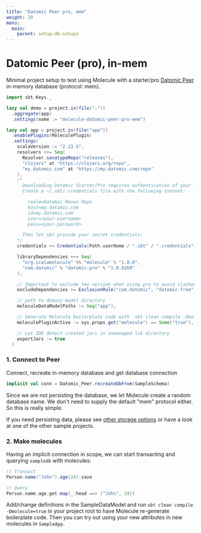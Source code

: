 ```yaml
---
title: "Datomic Peer pro, mem"
weight: 20
menu:
  main:
    parent: setup-db-setups
---
```


# Datomic Peer (pro), in-mem

Minimal project setup to test using Molecule with a starter/pro [Datomic Peer](https://docs.datomic.com/on-prem/peer-getting-started.html) in-memory database (protocol: mem).

```scala
import sbt.Keys._

lazy val demo = project.in(file("."))
  .aggregate(app)
  .settings(name := "molecule-datomic-peer-pro-mem")

lazy val app = project.in(file("app"))
  .enablePlugins(MoleculePlugin)
  .settings(
    scalaVersion := "2.13.5",
    resolvers ++= Seq(
      Resolver.sonatypeRepo("releases"),
      "clojars" at "https://clojars.org/repo",
      "my.datomic.com" at "https://my.datomic.com/repo"
    ),
    /*
      Downloading Datomic Starter/Pro requires authentication of your license:
      Create a ~/.sbt/.credentials file with the following content:

        realm=Datomic Maven Repo
        host=my.datomic.com
        id=my.datomic.com
        user=<your-username>
        pass=<your-password>

      Then let sbt provide your secret credentials:
    */
    credentials += Credentials(Path.userHome / ".sbt" / ".credentials"),

    libraryDependencies ++= Seq(
      "org.scalamolecule" %% "molecule" % "1.0.0",
      "com.datomic" % "datomic-pro" % "1.0.6269"
    ),

    // Important to exclude fee version when using pro to avoid clashes with pro version
    excludeDependencies += ExclusionRule("com.datomic", "datomic-free"),

    // path to domain model directory
    moleculeDataModelPaths := Seq("app"),

    // Generate Molecule boilerplate code with `sbt clean compile -Dmolecule=true`
    moleculePluginActive := sys.props.get("molecule") == Some("true"),

    // Let IDE detect created jars in unmanaged lib directory
    exportJars := true
  )
```

### 1. Connect to Peer

Connect, recreate in-memory database and get database connection

```scala
implicit val conn = Datomic_Peer.recreateDbFrom(SampleSchema) 
```

Since we are not persisting the database, we let Molecule create a random database name. We don't need to supply the default "mem" protocol either. So this is really simple.

If you need persisting data, please see [other storage options](https://docs.datomic.com/on-prem/storage.html) or have a look at one of the other sample projects.


### 2. Make molecules

Having an implicit connection in scope, we can start transacting and querying `sampledb` with molecules:

```scala
// Transact
Person.name("John").age(24).save

// Query
Person.name.age.get.map(_.head ==> ("John", 24))
```


Add/change definitions in the SampleDataModel and run `sbt clean compile -Dmolecule=true` in your project root to have Molecule re-generate boilerplate code. Then you can try out using your new attributes in new molecules in `SampleApp`.

